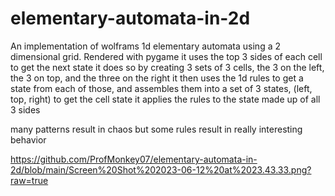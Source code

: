 # elementary-automata-in-2d
An implementation of wolframs 1d elementary automata using a 2 dimensional grid. Rendered with pygame
it uses the top 3 sides of each cell to get the next state
it does so by creating 3 sets of 3 cells, the 3 on the left, the 3 on top, and the three on the right
it then uses the 1d rules to get a state from each of those, and assembles them into a set of 3 states, (left, top, right)
to get the cell state it applies the rules to the state made up of all 3 sides

many patterns result in chaos but some rules result in really interesting behavior

https://github.com/ProfMonkey07/elementary-automata-in-2d/blob/main/Screen%20Shot%202023-06-12%20at%2023.43.33.png?raw=true
